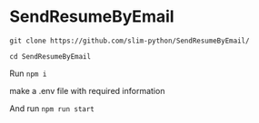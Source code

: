 ﻿# SendResumeByEmail
 `git clone https://github.com/slim-python/SendResumeByEmail/`
 
 `cd SendResumeByEmail`
 
 Run `npm i`
 
 make a .env file with required information
 
 And run `npm run start`
 
